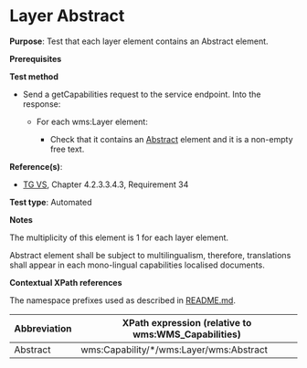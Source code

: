 # Layer Abstract

**Purpose**: Test that each layer element contains an Abstract element.

**Prerequisites**

**Test method**

* Send a getCapabilities request to the service endpoint. Into the response:

  * For each wms:Layer element:

    * Check that it contains an [Abstract](#abstract) element and it is a non-empty free text.

**Reference(s)**:
* [TG VS](./README.md#ref_TG_VS), Chapter 4.2.3.3.4.3, Requirement 34

**Test type**: Automated

**Notes**

The multiplicity of this element is 1 for each layer element.

Abstract element shall be subject to multilingualism, therefore, translations shall appear in each mono-lingual capabilities localised documents.

**Contextual XPath references**

The namespace prefixes used as described in [README.md](./README.md#namespaces).

Abbreviation                                               |  XPath expression (relative to wms:WMS_Capabilities)
---------------------------------------------------------- | -------------------------------------------------------------------------
Abstract <a name="abstract"></a> | wms:Capability/*/wms:Layer/wms:Abstract
